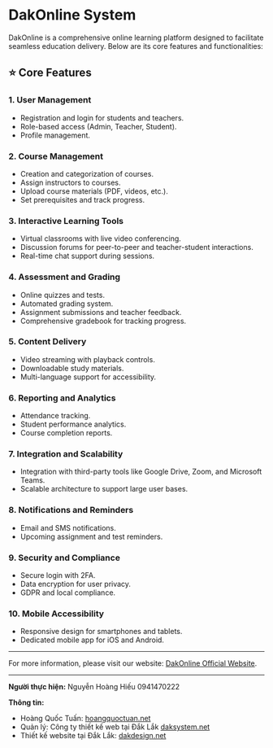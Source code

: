 # DakOnline System

DakOnline is a comprehensive online learning platform designed to facilitate seamless education delivery. Below are its core features and functionalities:

## ⭐ Core Features

### 1. **User Management**
- Registration and login for students and teachers.
- Role-based access (Admin, Teacher, Student).
- Profile management.

### 2. **Course Management**
- Creation and categorization of courses.
- Assign instructors to courses.
- Upload course materials (PDF, videos, etc.).
- Set prerequisites and track progress.

### 3. **Interactive Learning Tools**
- Virtual classrooms with live video conferencing.
- Discussion forums for peer-to-peer and teacher-student interactions.
- Real-time chat support during sessions.

### 4. **Assessment and Grading**
- Online quizzes and tests.
- Automated grading system.
- Assignment submissions and teacher feedback.
- Comprehensive gradebook for tracking progress.

### 5. **Content Delivery**
- Video streaming with playback controls.
- Downloadable study materials.
- Multi-language support for accessibility.

### 6. **Reporting and Analytics**
- Attendance tracking.
- Student performance analytics.
- Course completion reports.

### 7. **Integration and Scalability**
- Integration with third-party tools like Google Drive, Zoom, and Microsoft Teams.
- Scalable architecture to support large user bases.

### 8. **Notifications and Reminders**
- Email and SMS notifications.
- Upcoming assignment and test reminders.

### 9. **Security and Compliance**
- Secure login with 2FA.
- Data encryption for user privacy.
- GDPR and local compliance.

### 10. **Mobile Accessibility**
- Responsive design for smartphones and tablets.
- Dedicated mobile app for iOS and Android.

---

For more information, please visit our website: [DakOnline Official Website](#).

---

**Người thực hiện:**
Nguyễn Hoàng Hiếu 0941470222

**Thông tin:**
- Hoàng Quốc Tuấn: [hoangquoctuan.net](http://hoangquoctuan.net)
- Quản lý: Công ty thiết kế web tại Đắk Lắk [daksystem.net](http://daksystem.net)
- Thiết kế website tại Đắk Lắk: [dakdesign.net](http://dakdesign.net)

